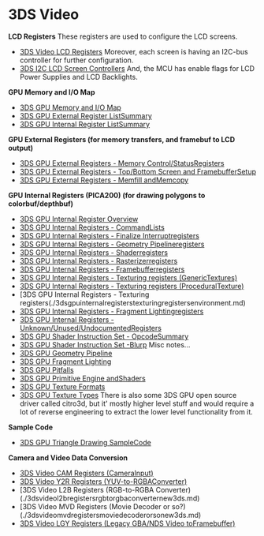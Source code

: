 # 3DS Video


**LCD Registers**
These registers are used to configure the LCD screens.
- [3DS Video LCD Registers](./3dsvideolcdregisters.md)
Moreover, each screen is having an I2C-bus controller for further
configuration.
- [3DS I2C LCD Screen Controllers](./3dsi2clcdscreencontrollers.md)
And, the MCU has enable flags for LCD Power Supplies and LCD
Backlights.

**GPU Memory and I/O Map**
- [3DS GPU Memory and I/O Map](./3dsgpumemoryandiomap.md)
- [3DS GPU External Register ListSummary](./3dsgpuexternalregisterlistsummary.md)
- [3DS GPU Internal Register ListSummary](./3dsgpuinternalregisterlistsummary.md)

**GPU External Registers (for memory transfers, and framebuf to LCD
output)**
- [3DS GPU External Registers - Memory Control/StatusRegisters](./3dsgpuexternalregistersmemorycontrolstatusregisters.md)
- [3DS GPU External Registers - Top/Bottom Screen and FramebufferSetup](./3dsgpuexternalregisterstopbottomscreenandframebuffersetup.md)
- [3DS GPU External Registers - Memfill andMemcopy](./3dsgpuexternalregistersmemfillandmemcopy.md)

**GPU Internal Registers (PICA200) (for drawing polygons to
colorbuf/depthbuf)**
- [3DS GPU Internal Register Overview](./3dsgpuinternalregisteroverview.md)
- [3DS GPU Internal Registers - CommandLists](./3dsgpuinternalregisterscommandlists.md)
- [3DS GPU Internal Registers - Finalize Interruptregisters](./3dsgpuinternalregistersfinalizeinterruptregisters.md)
- [3DS GPU Internal Registers - Geometry Pipelineregisters](./3dsgpuinternalregistersgeometrypipelineregisters.md)
- [3DS GPU Internal Registers - Shaderregisters](./3dsgpuinternalregistersshaderregisters.md)
- [3DS GPU Internal Registers - Rasterizerregisters](./3dsgpuinternalregistersrasterizerregisters.md)
- [3DS GPU Internal Registers - Framebufferregisters](./3dsgpuinternalregistersframebufferregisters.md)
- [3DS GPU Internal Registers - Texturing registers (GenericTextures)](./3dsgpuinternalregisterstexturingregistersgenerictextures.md)
- [3DS GPU Internal Registers - Texturing registers (ProceduralTexture)](./3dsgpuinternalregisterstexturingregistersproceduraltexture.md)
- [3DS GPU Internal Registers - Texturing registers(./3dsgpuinternalregisterstexturingregistersenvironment.md)
- [3DS GPU Internal Registers - Fragment Lightingregisters](./3dsgpuinternalregistersfragmentlightingregisters.md)
- [3DS GPU Internal Registers - Unknown/Unused/UndocumentedRegisters](./3dsgpuinternalregistersunknownunusedundocumentedregisters.md)
- [3DS GPU Shader Instruction Set - OpcodeSummary](./3dsgpushaderinstructionsetopcodesummary.md)
- [3DS GPU Shader Instruction Set -Blurp](./3dsgpushaderinstructionsetblurp.md)
Misc notes\...
- [3DS GPU Geometry Pipeline](./3dsgpugeometrypipeline.md)
- [3DS GPU Fragment Lighting](./3dsgpufragmentlighting.md)
- [3DS GPU Pitfalls](./3dsgpupitfalls.md)
- [3DS GPU Primitive Engine andShaders](./3dsgpuprimitiveengineandshaders.md)
- [3DS GPU Texture Formats](./3dsgputextureformats.md)
- [3DS GPU Texture Types](./3dsgputexturetypes.md)
There is also some 3DS GPU open source driver called citro3d, but it\'
mostly higher level stuff and would require a lot of reverse engineering
to extract the lower level functionality from it.

**Sample Code**
- [3DS GPU Triangle Drawing SampleCode](./3dsgputriangledrawingsamplecode.md)

**Camera and Video Data Conversion**
- [3DS Video CAM Registers (CameraInput)](./3dsvideocamregisterscamerainput.md)
- [3DS Video Y2R Registers (YUV-to-RGBAConverter)](./3dsvideoy2rregistersyuvtorgbaconverter.md)
- [3DS Video L2B Registers (RGB-to-RGBA Converter)(./3dsvideol2bregistersrgbtorgbaconverternew3ds.md)
- [3DS Video MVD Registers (Movie Decoder or so?)(./3dsvideomvdregistersmoviedecoderorsonew3ds.md)
- [3DS Video LGY Registers (Legacy GBA/NDS Video toFramebuffer)](./3dsvideolgyregisterslegacygbandsvideotoframebuffer.md)



